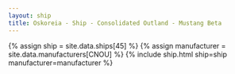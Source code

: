 ```yaml
---
layout: ship
title: Oskoreia - Ship - Consolidated Outland - Mustang Beta
---
```

{% assign ship = site.data.ships[45] %}
{% assign manufacturer = site.data.manufacturers[CNOU] %}
{% include ship.html ship=ship manufacturer=manufacturer %}

